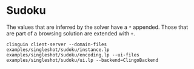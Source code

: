 # Sudoku

The values that are inferred by the solver have a `*` appended.
Those that are part of a browsing solution are extended with `+`.


```shell
clinguin client-server --domain-files examples/singleshot/sudoku/instance.lp examples/singleshot/sudoku/encoding.lp --ui-files examples/singleshot/sudoku/ui.lp --backend=ClingoBackend
```
